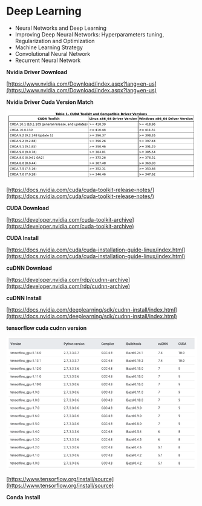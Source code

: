 # Deep Learning

  - Neural Networks and Deep Learning
  - Improving Deep Neural Networks: Hyperparameters tuning, Regularization and Optimization
  - Machine Learning Strategy
  - Convolutional Neural Network
  - Recurrent Neural Network

  **Nvidia Driver Download**

  [https://www.nvidia.com/Download/index.aspx?lang=en-us](https://www.nvidia.com/Download/index.aspx?lang=en-us)

  **Nvidia Driver Cuda Version Match**

  ![](img/nvidia-driver-cuda-version-match.png)

  [https://docs.nvidia.com/cuda/cuda-toolkit-release-notes/](https://docs.nvidia.com/cuda/cuda-toolkit-release-notes/)

  **CUDA Download**

  [https://developer.nvidia.com/cuda-toolkit-archive](https://developer.nvidia.com/cuda-toolkit-archive)

  **CUDA Install**

  [https://docs.nvidia.com/cuda/cuda-installation-guide-linux/index.html](https://docs.nvidia.com/cuda/cuda-installation-guide-linux/index.html)

  **cuDNN Download**

  [https://developer.nvidia.com/rdp/cudnn-archive](https://developer.nvidia.com/rdp/cudnn-archive)

  **cuDNN Install**

  [https://docs.nvidia.com/deeplearning/sdk/cudnn-install/index.html](https://docs.nvidia.com/deeplearning/sdk/cudnn-install/index.html)

  **tensorflow cuda cudnn version**

  ![](img/tensorflow-cuda-cudnn-version.png)

  [https://www.tensorflow.org/install/source](https://www.tensorflow.org/install/source)

  **Conda Install**

  
